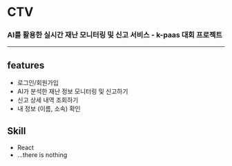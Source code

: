 # CTV 
### AI를 활용한 실시간 재난 모니터링 및 신고 서비스 - k-paas 대회 프로젝트
- - -

## features
- 로그인/회원가입
- AI가 분석한 재난 정보 모니터링 및 신고하기
- 신고 상세 내역 조회하기
- 내 정보 (이름, 소속) 확인

## Skill
- React
- ...there is nothing